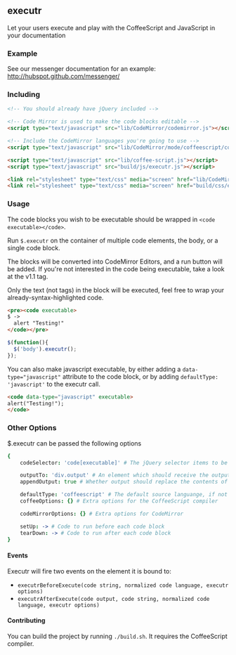 ## executr

Let your users execute and play with the CoffeeScript and JavaScript in your documentation

### Example

See our messenger documentation for an example: http://hubspot.github.com/messenger/

### Including

````html
<!-- You should already have jQuery included -->

<!-- Code Mirror is used to make the code blocks editable -->
<script type="text/javascript" src="lib/CodeMirror/codemirror.js"></script>

<!-- Include the CodeMirror languages you're going to use -->
<script type="text/javascript" src="lib/CodeMirror/mode/coffeescript/coffeescript.js"></script>

<script type="text/javascript" src="lib/coffee-script.js"></script>
<script type="text/javascript" src="build/js/executr.js"></script>

<link rel="stylesheet" type="text/css" media="screen" href="lib/CodeMirror/codemirror.css">
<link rel="stylesheet" type="text/css" media="screen" href="build/css/executr.css">
````

### Usage

The code blocks you wish to be executable should be wrapped in `<code executable></code>`.

Run `$.executr` on the container of multiple code elements, the body, or a single code block.

The blocks will be converted into CodeMirror Editors, and a run button will be added.  If you're not interested
in the code being executable, take a look at the v1.1 tag.

Only the text (not tags) in the block will be executed, feel free to wrap your already-syntax-highlighted code.

````html
<pre><code executable>
$ ->
  alert "Testing!"
</code></pre>
````

````javascript
$(function(){
  $('body').executr();
});
````

You can also make javascript executable, by either adding a `data-type="javascript"` attribute to the code
block, or by adding `defaultType: 'javascript'` to the executr call.

````html
<code data-type="javascript" executable>
alert("Testing!");
</code>
````

### Other Options

$.executr can be passed the following options

````coffeescript
{
    codeSelector: 'code[executable]' # The jQuery selector items to be bound must match

    outputTo: 'div.output' # An element which should receive the output.
    appendOutput: true # Whether output should replace the contents of outputTo, or append to it

    defaultType: 'coffeescript' # The default source languange, if not supplied as a data-type attribute
    coffeeOptions: {} # Extra options for the CoffeeScript compiler

    codeMirrorOptions: {} # Extra options for CodeMirror

    setUp: -> # Code to run before each code block
    tearDown: -> # Code to run after each code block
}
````

#### Events

Executr will fire two events on the element it is bound to:

- `executrBeforeExecute(code string, normalized code language, executr options)`
- `executrAfterExecute(code output, code string, normalized code language, executr options)`

#### Contributing

You can build the project by running `./build.sh`.  It requires the CoffeeScript compiler.
